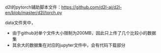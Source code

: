 d2l的pytorch辅助脚本文件：https://github.com/d2l-ai/d2l-en/blob/master/d2l/torch.py



data文件夹中，

+ 由于github对单个文件大小限制为200MB，因此只上传了几个比较小的数据集
+ 其余大的数据集在对应的jupyter文件中，会有代码下载部分